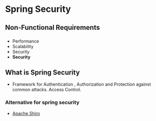 # Spring Security

## Non-Functional Requirements
### 
- Performance
- Scalability
- Security
- __Security__

## What is Spring Security
- Framework for Authentication , Authorization and Protection against common attacks. Access Control.
### Alternative for spring security
 - [Apache Shiro](https://shiro.apache.org) 
